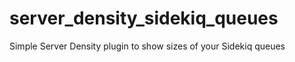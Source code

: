 server_density_sidekiq_queues
=============================

Simple Server Density plugin to show sizes of your Sidekiq queues
